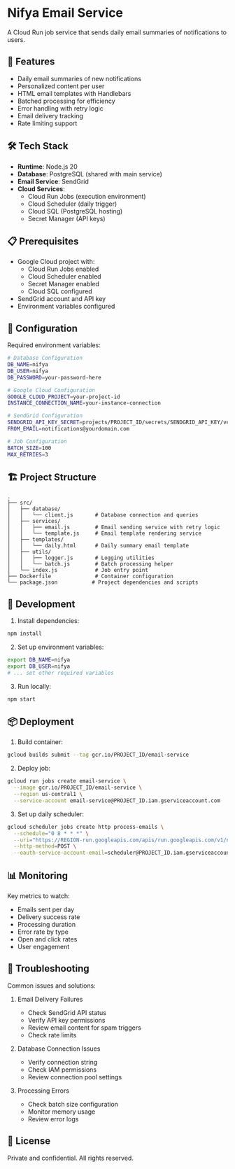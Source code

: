 # Nifya Email Service

A Cloud Run job service that sends daily email summaries of notifications to users.

## 🚀 Features

- Daily email summaries of new notifications
- Personalized content per user
- HTML email templates with Handlebars
- Batched processing for efficiency
- Error handling with retry logic
- Email delivery tracking
- Rate limiting support

## 🛠 Tech Stack

- **Runtime**: Node.js 20
- **Database**: PostgreSQL (shared with main service)
- **Email Service**: SendGrid
- **Cloud Services**:
  - Cloud Run Jobs (execution environment)
  - Cloud Scheduler (daily trigger)
  - Cloud SQL (PostgreSQL hosting)
  - Secret Manager (API keys)

## 📋 Prerequisites

- Google Cloud project with:
  - Cloud Run Jobs enabled
  - Cloud Scheduler enabled
  - Secret Manager enabled
  - Cloud SQL configured
- SendGrid account and API key
- Environment variables configured

## 🔧 Configuration

Required environment variables:
```bash
# Database Configuration
DB_NAME=nifya
DB_USER=nifya
DB_PASSWORD=your-password-here

# Google Cloud Configuration
GOOGLE_CLOUD_PROJECT=your-project-id
INSTANCE_CONNECTION_NAME=your-instance-connection

# SendGrid Configuration
SENDGRID_API_KEY_SECRET=projects/PROJECT_ID/secrets/SENDGRID_API_KEY/versions/latest
FROM_EMAIL=notifications@yourdomain.com

# Job Configuration
BATCH_SIZE=100
MAX_RETRIES=3
```

## 🏗 Project Structure

```
.
├── src/
│   ├── database/
│   │   └── client.js       # Database connection and queries
│   ├── services/
│   │   ├── email.js        # Email sending service with retry logic
│   │   └── template.js     # Email template rendering service
│   ├── templates/
│   │   └── daily.html      # Daily summary email template
│   ├── utils/
│   │   ├── logger.js       # Logging utilities
│   │   └── batch.js        # Batch processing helper
│   └── index.js            # Job entry point
├── Dockerfile              # Container configuration
└── package.json           # Project dependencies and scripts
```

## 🚀 Development

1. Install dependencies:
```bash
npm install
```

2. Set up environment variables:
```bash
export DB_NAME=nifya
export DB_USER=nifya
# ... set other required variables
```

3. Run locally:
```bash
npm start
```

## 📦 Deployment

1. Build container:
```bash
gcloud builds submit --tag gcr.io/PROJECT_ID/email-service
```

2. Deploy job:
```bash
gcloud run jobs create email-service \
  --image gcr.io/PROJECT_ID/email-service \
  --region us-central1 \
  --service-account email-service@PROJECT_ID.iam.gserviceaccount.com
```

3. Set up daily scheduler:
```bash
gcloud scheduler jobs create http process-emails \
  --schedule="0 8 * * *" \
  --uri="https://REGION-run.googleapis.com/apis/run.googleapis.com/v1/namespaces/PROJECT_ID/jobs/email-service:run" \
  --http-method=POST \
  --oauth-service-account-email=scheduler@PROJECT_ID.iam.gserviceaccount.com
```

## 📊 Monitoring

Key metrics to watch:
- Emails sent per day
- Delivery success rate
- Processing duration
- Error rate by type
- Open and click rates
- User engagement

## 🐛 Troubleshooting

Common issues and solutions:

1. Email Delivery Failures
   - Check SendGrid API status
   - Verify API key permissions
   - Review email content for spam triggers
   - Check rate limits

2. Database Connection Issues
   - Verify connection string
   - Check IAM permissions
   - Review connection pool settings

3. Processing Errors
   - Check batch size configuration
   - Monitor memory usage
   - Review error logs

## 📄 License

Private and confidential. All rights reserved.